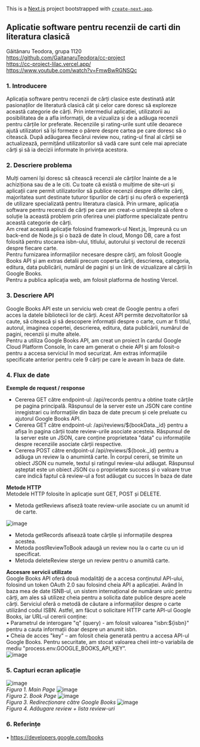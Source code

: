 This is a [Next.js](https://nextjs.org/) project bootstrapped with [`create-next-app`](https://github.com/vercel/next.js/tree/canary/packages/create-next-app).

## Aplicatie software pentru recenzii de carti din literatura clasică

Găitănaru Teodora, grupa 1120 </br>
https://github.com/GaitanaruTeodora/cc-project </br>
https://cc-project-lilac.vercel.app/ </br>
https://www.youtube.com/watch?v=FmwBwRGNSQc </br>

### 1.	Introducere </br>
Aplicația software pentru recenzii de cărți clasice este destinată atât pasionaților de literatură clasică cât și celor care doresc să exploreze această categorie de cărți. Prin intermediul aplicației, utilizatorii au posibilitatea de a afla informații, de a vizualiza și de a adăuga recenzii pentru cărțile lor preferate. Recenziile și rating-urile sunt utile deoarece ajută utilizatori să își formeze o părere despre cartea pe care doresc să o citească. După adăugarea fiecărui review nou, rating-ul final al cărții se actualizează, permițând utilizatorilor să vadă care sunt cele mai apreciate cărți și să ia decizii informate în privința acestora.

### 2.	Descriere problema </br>
Mulți oameni își doresc să citească recenzii ale cărților înainte de a le achiziționa sau de a le citi. Cu toate că există o mulțime de site-uri și aplicații care permit utilizatorilor să publice recenzii despre diferite cărți, majoritatea sunt destinate tuturor tipurilor de cărți și nu oferă o experiență de utilizare specializată pentru literatura clasică. 
Prin urmare, aplicația software pentru recenzii de cărți pe care am creat-o urmărește să ofere o soluție la această problem prin oferirea unei platforme specializate pentru această categorie de cărți. </br>
Am creat această aplicație folosind framework-ul Next.js, împreună cu un back-end de Node.js și o bază de date în cloud, Mongo DB, care a fost folosită pentru stocarea isbn-ului,  titlului, autorului și vectorul de recenzii despre fiecare carte.</br>
Pentru furnizarea informațiilor necesare despre cărți, am folosit Google Books API și am extras detalii precum coperta cărții, descrierea, categoria, editura, data publicării, numărul de pagini și un link de vizualizare al cărții în Google Books. </br>
Pentru a publica aplicația web, am folosit platforma de hosting Vercel.</br>

### 3.	Descriere API </br>
Google Books API este un serviciu web creat de Google pentru a oferi acces la datele bibliotecii lor de cărți. Acest API permite dezvoltatorilor să caute, să citească și să descopere informații despre o carte, cum ar fi titlul, autorul, imaginea copertei, descrierea, editura, data publicării, numărul de pagini, recenzii și multe altele. </br>
Pentru a utiliza Google Books API, am creat un proiect în cardul Google Cloud Platform Console, în care am generat o cheie API și am folosit-o pentru a accesa serviciul în mod securizat. Am extras informațiile specificate anterior pentru cele 9 cărți pe care le aveam în baza de date.</br>

### 4.	Flux de date </br>

**Exemple de request / response** </br>

*	Cererea GET către endpoint-ul: /api/records pentru a obtine toate cărțile pe pagina principală. Răspunsul de la server este un JSON care contine inregistrari cu informațiile din baza de date precum și cele preluate cu ajutorul Google Books API. </br>
*	Cererea GET către endpoint-ul: /api/reviews/${bookData._id} pentru a afișa în pagina cărții toate review-urile asociate acesteia. Răspunsul de la server este un JSON, care conține proprietatea "data" cu informațiile despre recenziile asociate cărții respective.</br>
*	Cererea POST către endpoint-ul /api/reviews/${book._id} pentru a adăuga un review la o anumintă carte. În corpul cererii, se trimite un obiect JSON cu numele, textul și ratingul review-ului adăugat. Răspunsul așteptat este un obiect JSON cu o proprietate success și o valoare true care indică faptul că review-ul a fost adăugat cu succes în baza de date</br>

**Metode HTTP** </br>
Metodele HTTP folosite în aplicație sunt GET, POST și DELETE. </br>
*	Metoda getReviews afiseză toate review-urile asociate cu un anumit id de carte.</br>

![image](https://github.com/GaitanaruTeodora/cc-project/assets/74835274/0cd124fc-914c-43b5-a994-c08a2f37cf1e) </br>

* Metoda getRecords afisează toate cărțile și informațiile desprea acestea. </br>
* Metoda postReviewToBook adaugă un review nou la o carte cu un id specificat.</br>
* Metoda deleteReview sterge un review pentru o anumită carte.</br>

**Accesare servicii utilizate**</br>
Google Books API oferă două modalități de a accesa conținutul API-ului, folosind un token OAuth 2.0 sau folosind cheia API a aplicației.
 Având în baza mea de date ISNB-ul, un sistem internațional de numărare unic pentru cărți, am ales să utilizez cheia pentru a solicita date publice despre acele cărți. Serviciul oferă o metodă de căutare a informațiilor despre o carte utilizând codul ISBN. Astfel, am făcut o solicitare HTTP carte API-ul Google Books, iar URL-ul cererii conține:</br>
•	Parametrul de interogare "q" (query) - am folosit valoarea "isbn:${isbn}" pentru a cauta informații doar despre un anumit isbn.</br>
•	Cheia de acces "key" – am folosit cheia generată pentru a accesa API-ul Google Books. Pentru securitate, am stocat valoarea cheii intr-o variabila de mediu "process.env.GOOGLE_BOOKS_API_KEY”.</br>
![image](https://github.com/GaitanaruTeodora/cc-project/assets/74835274/5fddd424-b7f4-4517-a9ad-824a378655b6)</br>

### 5.	Capturi ecran aplicație</br>

![image](https://github.com/GaitanaruTeodora/cc-project/assets/74835274/b045243f-83f5-408e-b52b-fbb93e955685) </br>
_Figura 1. Main Page_
![image](https://github.com/GaitanaruTeodora/cc-project/assets/74835274/0a290bde-6654-418c-8b76-1aa9d2a4ecd8)</br>
_Figura 2. Book Page_
![image](https://github.com/GaitanaruTeodora/cc-project/assets/74835274/81c0d1da-96b5-41b0-8acc-64ddb15b1b2e)</br>
_Figura 3. Redirecționare către Google Books_
![image](https://github.com/GaitanaruTeodora/cc-project/assets/74835274/64cbd090-c555-4df9-b1d1-126756337ff6)</br>
_Figura 4. Adăugare review + lista review-uri_

### 6.	Referințe
•	https://developers.google.com/books

